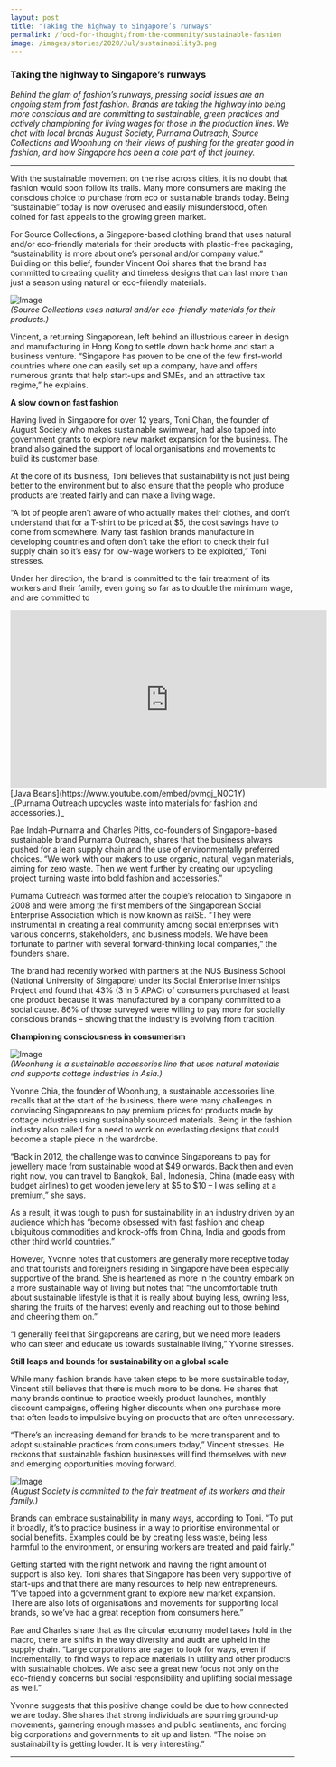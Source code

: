 ```yaml
---
layout: post
title: "Taking the highway to Singapore’s runways"
permalink: /food-for-thought/from-the-community/sustainable-fashion
image: /images/stories/2020/Jul/sustainability3.png
---
```


### Taking the highway to Singapore’s runways

_Behind the glam of fashion’s runways, pressing social issues are an ongoing stem from fast fashion. Brands are taking the highway into being more conscious and are committing to sustainable, green practices and actively championing for living wages for those in the production lines. We chat with local brands August Society, Purnama Outreach, Source Collections and Woonhung on their views of pushing for the greater good in fashion, and how Singapore has been a core part of that journey._


<hr>

With the sustainable movement on the rise across cities, it is no doubt that fashion would soon follow its trails. Many more consumers are making the conscious choice to purchase from eco or sustainable brands today. Being “sustainable” today is now overused and easily misunderstood, often coined for fast appeals to the growing green market. 

For Source Collections, a Singapore-based clothing brand that uses natural and/or eco-friendly materials for their products with plastic-free packaging, “sustainability is more about one’s personal and/or company value.” Building on this belief, founder Vincent Ooi shares that the brand has committed to creating quality and timeless designs that can last more than just a season using natural or eco-friendly materials. 

![Image](/images/stories/2020/Jul/sustainability1.png)<br/>
_(Source Collections uses natural and/or eco-friendly materials for their products.)_

Vincent, a returning Singaporean, left behind an illustrious career in design and manufacturing in Hong Kong to settle down back home and start a business venture. “Singapore has proven to be one of the few first-world countries where one can easily set up a company, have and offers numerous grants that help start-ups and SMEs, and an attractive tax regime,” he explains.

**A slow down on fast fashion**

Having lived in Singapore for over 12 years, Toni Chan, the founder of August Society who makes sustainable swimwear, had also tapped into government grants to explore new market expansion for the business. The brand also gained the support of local organisations and movements to build its customer base. 

At the core of its business, Toni believes that sustainability is not just being better to the environment but to also ensure that the people who produce products are treated fairly and can make a living wage. 

“A lot of people aren’t aware of who actually makes their clothes, and don’t understand that for a T-shirt to be priced at $5, the cost savings have to come from somewhere. Many fast fashion brands manufacture in developing countries and often don’t take the effort to check their full supply chain so it’s easy for low-wage workers to be exploited,” Toni stresses. 

Under her direction, the brand is committed to the fair treatment of its workers and their family, even going so far as to double the minimum wage, and are committed to 

<iframe width="560" height="315" src="https://www.youtube.com/embed/pvmgj_N0C1Y" frameborder="0" allow="accelerometer; autoplay; encrypted-media; gyroscope; picture-in-picture" allowfullscreen></iframe>
[Java Beans](https://www.youtube.com/embed/pvmgj_N0C1Y)<br/>
_(Purnama Outreach upcycles waste into materials for fashion and accessories.)_

Rae Indah-Purnama and Charles Pitts, co-founders of Singapore-based sustainable brand Purnama Outreach, shares that the business always pushed for a lean supply chain and the use of environmentally preferred choices. “We work with our makers to use organic, natural, vegan materials, aiming for zero waste. Then we went further by creating our upcycling project turning waste into bold fashion and accessories.” 

Purnama Outreach was formed after the couple’s relocation to Singapore in 2008 and were among the first members of the Singaporean Social Enterprise Association which is now known as raiSE. “They were instrumental in creating a real community among social enterprises with various concerns, stakeholders, and business models. We have been fortunate to partner with several forward-thinking local companies,” the founders share. 

The brand had recently worked with partners at the NUS Business School (National University of Singapore) under its Social Enterprise Internships Project and found that 43% (3 in 5 APAC) of consumers purchased at least one product because it was manufactured by a company committed to a social cause. 86% of those surveyed were willing to pay more for socially conscious brands – showing that the industry is evolving from tradition.  

**Championing consciousness in consumerism**

![Image](/images/stories/2020/Jul/sustainability2.png)<br/>
_(Woonhung is a sustainable accessories line that uses natural materials and supports cottage industries in Asia.)_

Yvonne Chia, the founder of Woonhung, a sustainable accessories line, recalls that at the start of the business, there were many challenges in convincing Singaporeans to pay premium prices for products made by cottage industries using sustainably sourced materials. Being in the fashion industry also called for a need to work on everlasting designs that could become a staple piece in the wardrobe. 

“Back in 2012, the challenge was to convince Singaporeans to pay for jewellery made from sustainable wood at $49 onwards. Back then and even right now, you can travel to Bangkok, Bali, Indonesia, China (made easy with budget airlines) to get wooden jewellery at $5 to $10 – I was selling at a premium,” she says. 

As a result, it was tough to push for sustainability in an industry driven by an audience which has “become obsessed with fast fashion and cheap ubiquitous commodities and knock-offs from China, India and goods from other third world countries.” 

However, Yvonne notes that customers are generally more receptive today and that tourists and foreigners residing in Singapore have been especially supportive of the brand. She is heartened as more in the country embark on a more sustainable way of living but notes that “the uncomfortable truth about sustainable lifestyle is that it is really about buying less, owning less, sharing the fruits of the harvest evenly and reaching out to those behind and cheering them on.” 

“I generally feel that Singaporeans are caring, but we need more leaders who can steer and educate us towards sustainable living,” Yvonne stresses. 

**Still leaps and bounds for sustainability on a global scale**

While many fashion brands have taken steps to be more sustainable today, Vincent still believes that there is much more to be done. He shares that many brands continue to practice weekly product launches, monthly discount campaigns, offering higher discounts when one purchase more that often leads to impulsive buying on products that are often unnecessary. 

“There’s an increasing demand for brands to be more transparent and to adopt sustainable practices from consumers today,” Vincent stresses. He reckons that sustainable fashion businesses will find themselves with new and emerging opportunities moving forward. 

![Image](/images/stories/2020/Jul/sustainability3.png)<br/>
_(August Society is committed to the fair treatment of its workers and their family.)_

Brands can embrace sustainability in many ways, according to Toni. “To put it broadly, it’s to practice business in a way to prioritise environmental or social benefits. Examples could be by creating less waste, being less harmful to the environment, or ensuring workers are treated and paid fairly.” 

Getting started with the right network and having the right amount of support is also key. Toni shares that Singapore has been very supportive of start-ups and that there are many resources to help new entrepreneurs. “I’ve tapped into a government grant to explore new market expansion. There are also lots of organisations and movements for supporting local brands, so we’ve had a great reception from consumers here.” 

Rae and Charles share that as the circular economy model takes hold in the macro, there are shifts in the way diversity and audit are upheld in the supply chain. “Large corporations are eager to look for ways, even if incrementally, to find ways to replace materials in utility and other products with sustainable choices. We also see a great new focus not only on the eco-friendly concerns but social responsibility and uplifting social message as well.” 

Yvonne suggests that this positive change could be due to how connected we are today. She shares that strong individuals are spurring ground-up movements, garnering enough masses and public sentiments, and forcing big corporations and governments to sit up and listen. “The noise on sustainability is getting louder. It is very interesting.”


<hr>
